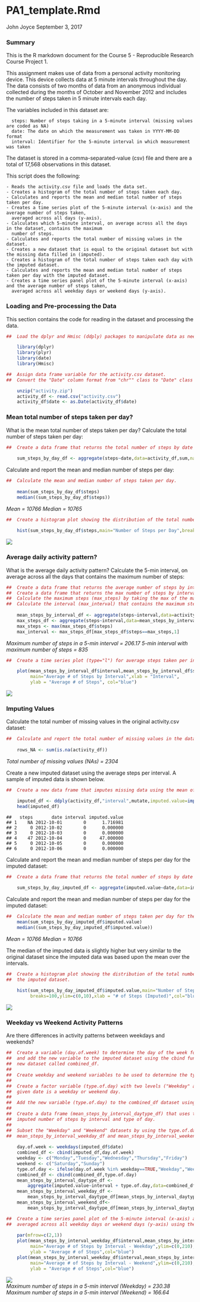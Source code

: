 PA1\_template.Rmd
================
John Joyce
September 3, 2017

### **Summary**

This is the R markdown document for the Course 5 - Reproducible Research Course Project 1.

This assignment makes use of data from a personal activity monitoring device. This device collects data at 5 minute intervals throughout the day. The data consists of two months of data from an anonymous individual collected during the months of October and November 2012 and includes the number of steps taken in 5 minute intervals each day.

The variables included in this dataset are:

      steps: Number of steps taking in a 5-minute interval (missing values are coded as NA)
      date: The date on which the measurement was taken in YYYY-MM-DD format
      interval: Identifier for the 5-minute interval in which measurement was taken

The dataset is stored in a comma-separated-value (csv) file and there are a total of 17,568 observations in this dataset.

This script does the following:

    - Reads the activity.csv file and loads the data set.  
    - Creates a histogram of the total number of steps taken each day.  
    - Calculates and reports the mean and median total number of steps taken per day.
    - Creates a time series plot of the 5-minute interval (x-axis) and the average number of steps taken,
      averaged across all days (y-axis).
    - Calculates which 5-minute interval, on average across all the days in the dataset, contains the maximum
      number of steps.
    - Calculates and reports the total number of missing values in the dataset.
    - Creates a new dataset that is equal to the original dataset but with the missing data filled in (imputed).
    - Creates a histogram of the total number of steps taken each day with the imputed dataset.
    - Calculates and reports the mean and median total number of steps taken per day with the imputed dataset.
    - Creates a time series panel plot of the 5-minute interval (x-axis) and the average number of steps taken,
      averaged across all weekday days or weekend days (y-axis).

### **Loading and Pre-processing the Data**

This section contains the code for reading in the dataset and processing the data.

``` r
##  Load the dplyr and Hmisc (ddply) packages to manipulate data as needed.

    library(dplyr)
    library(plyr)
    library(date)
    library(Hmisc)

##  Assign data frame variable for the activity.csv dataset.
##  Convert the "Date" column format from "chr"" class to "Date" class using the standard YYYY-MM-DD format.

    unzip("activity.zip")
    activity_df <- read.csv("activity.csv")  
    activity_df$date <- as.Date(activity_df$date) 
```

### **Mean total number of steps taken per day?**

What is the mean total number of steps taken per day?
Calculate the total number of steps taken per day:

``` r
##  Create a data frame that returns the total number of steps by date across all days.
    
    sum_steps_by_day_df <- aggregate(steps~date,data=activity_df,sum,na.rm=TRUE)
```

Calculate and report the mean and median number of steps per day:

``` r
##  Calculate the mean and median number of steps taken per day.
    
    mean(sum_steps_by_day_df$steps)
    median((sum_steps_by_day_df$steps))
```

*Mean = 10766*
*Median = 10765*

``` r
##  Create a histogram plot showing the distribution of the total number of steps taken each day.
    
    hist(sum_steps_by_day_df$steps,main="Number of Steps per Day",breaks=100,ylim=c(0,10),xlab = "# of Steps",col="blue")
```

<img src="PA1_template_files/figure-markdown_github/unnamed-chunk-4-1.png" style="display: block; margin: auto;" />

### **Average daily activity pattern?**

What is the average daily activity pattern?
Calculate the 5-min interval, on average across all the days that contains the maximum number of steps:

``` r
##  Create a data frame that returns the average number of steps by interval across all days.
##  Create a data frame that returns the max number of steps by interval across all days.
##  Calculate the maximum steps (max_steps) by taking the max of the max_steps_df "steps" column.
##  Calculate the interval (max_interval) that contains the maximum steps of the max_steps_df.
    
    mean_steps_by_interval_df <- aggregate(steps~interval,data=activity_df,mean,na.rm=TRUE)
    max_steps_df <- aggregate(steps~interval,data=mean_steps_by_interval_df,max,na.rm=TRUE)
    max_steps <- max(max_steps_df$steps)
    max_interval <- max_steps_df[max_steps_df$steps==max_steps,1]
```

*Maximum number of steps in a 5-min interval = 206.17*
*5-min interval with maximum number of steps = 835*

``` r
##  Create a time series plot (type="l") for average steps taken per interval for all days.

    plot(mean_steps_by_interval_df$interval,mean_steps_by_interval_df$steps,type="l",
         main="Average # of Steps by Interval",xlab = "Interval",
         ylab = "Average # of Steps", col="blue")
```

<img src="PA1_template_files/figure-markdown_github/unnamed-chunk-6-1.png" style="display: block; margin: auto;" />

### **Imputing Values**

Calculate the total number of missing values in the original activity.csv dataset:

``` r
##  Calculate and report the total number of missing values in the dataset (rows = NA)
    
    rows_NA <- sum(is.na(activity_df))
```

*Total number of missing values (NAs) = 2304*

Create a new imputed dataset using the average steps per interval. A sample of imputed data is shown below.

``` r
##  Create a new data frame that imputes missing data using the mean of the interval across all of the dataset.

    imputed_df <- ddply(activity_df,"interval",mutate,imputed.value=impute(steps,mean))
    head(imputed_df)
```

    ##   steps       date interval imputed.value
    ## 1    NA 2012-10-01        0      1.716981
    ## 2     0 2012-10-02        0      0.000000
    ## 3     0 2012-10-03        0      0.000000
    ## 4    47 2012-10-04        0     47.000000
    ## 5     0 2012-10-05        0      0.000000
    ## 6     0 2012-10-06        0      0.000000

Calculate and report the mean and median number of steps per day for the imputed dataset:

``` r
##  Create a data frame that returns the total number of steps by date across all days for imputed dataset.
    
    sum_steps_by_day_imputed_df <- aggregate(imputed.value~date,data=imputed_df,sum,na.rm=TRUE)
```

Calculate and report the mean and median number of steps per day for the imputed dataset:

``` r
##  Calculate the mean and median number of steps taken per day for the imputed dataset.
    mean(sum_steps_by_day_imputed_df$imputed.value)
    median((sum_steps_by_day_imputed_df$imputed.value))
```

*Mean = 10766*
*Median = 10766*

The median of the imputed data is slightly higher but very similar to the original dataset since the imputed data was based upon the mean over the intervals.

``` r
##  Create a histogram plot showing the distribution of the total number of steps taken each day for
##  the imputed dataset.
    
    hist(sum_steps_by_day_imputed_df$imputed.value,main="Number of Steps per Day (Imputed Data)",
         breaks=100,ylim=c(0,10),xlab = "# of Steps (Imputed)",col="blue")
```

<img src="PA1_template_files/figure-markdown_github/unnamed-chunk-11-1.png" style="display: block; margin: auto;" />

### **Weekday vs Weekend Activity Patterns**

Are there differences in activity patterns between weekdays and weekends?

``` r
##  Create a variable (day.of.week) to determine the day of the week for each data sample
##  and add the new variable to the imputed dataset using the cbind function and store in a 
##  new dataset called combined_df.
##
##  Create weekday and weekend variables to be used to determine the type of day for each data sample.
##
##  Create a factor variable (type.of.day) with two levels ("Weekday" and "Weekend") indicating whether a
##  given date is a weekday or weekend day.
##
##  Add the new variable (type.of.day) to the combined_df dataset using the cbind function.
##
##  Create a data frame (mean_steps_by_interval_daytype_df) that uses the aggregate function to return the average
##  imputed number of steps by interval and type of day.
##
##  Subset the "Weekday" and "Weekend" datasets by using the type.of.day variable and store in the
##  mean_steps_by_interval_weekday_df and mean_steps_by_interval_weekend_df variables.
    
    day.of.week <- weekdays(imputed_df$date)
    combined_df <- cbind(imputed_df,day.of.week)
    weekday <- c("Monday","Tuesday","Wednesday","Thursday","Friday")
    weekend <- c("Saturday","Sunday")
    type.of.day <- ifelse(day.of.week %in% weekday==TRUE,"Weekday","Weekend")
    combined_df <- cbind(combined_df,type.of.day)
    mean_steps_by_interval_daytype_df <-
        aggregate(imputed.value~interval + type.of.day,data=combined_df,mean,na.rm=TRUE)
    mean_steps_by_interval_weekday_df <-
        mean_steps_by_interval_daytype_df[mean_steps_by_interval_daytype_df$type.of.day=="Weekday",]
    mean_steps_by_interval_weekend_df<-
        mean_steps_by_interval_daytype_df[mean_steps_by_interval_daytype_df$type.of.day=="Weekend",]

##  Create a time series panel plot of the 5-minute interval (x-axis) and the average number of steps taken, 
##  averaged across all weekday days or weekend days (y-axis) using the imputed data (combined_df).
    
    par(mfrow=c(2,1))
    plot(mean_steps_by_interval_weekday_df$interval,mean_steps_by_interval_weekday_df$imputed.value,type="l",
         main="Average # of Steps by Interval - Weekday",ylim=c(0,210),xlab = "Interval",
         ylab = "Average # of Steps",col="blue")
    plot(mean_steps_by_interval_weekday_df$interval,mean_steps_by_interval_weekend_df$imputed.value,type="l",
         main="Average # of Steps by Interval - Weekend",ylim=c(0,210),xlab = "Interval",
         ylab = "Average # of Steps",col="blue")
```

<img src="PA1_template_files/figure-markdown_github/unnamed-chunk-12-1.png" style="display: block; margin: auto;" /> *Maximum number of steps in a 5-min interval (Weekday) = 230.38*
*Maximum number of steps in a 5-min interval (Weekend) = 166.64*
